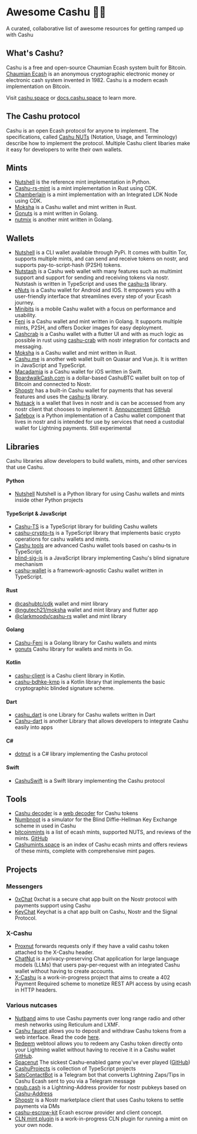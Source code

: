 # Awesome Cashu 🥜✨

A curated, collaborative list of awesome resources for getting ramped up with Cashu

## What's Cashu?

Cashu is a free and open-source Chaumian Ecash system built for Bitcoin. [Chaumian Ecash](https://en.wikipedia.org/wiki/Ecash) is an anonymous cryptographic electronic money or electronic cash system invented in 1982. Cashu is a modern ecash implementation on Bitcoin.

Visit [cashu.space](https://cashu.space/) or [docs.cashu.space](https://docs.cashu.space/) to learn more.

## The Cashu protocol

Cashu is an open Ecash protocol for anyone to implement. The specifications, called [Cashu NUTs](https://github.com/cashubtc/nuts) (Notation, Usage, and Terminology) describe how to implement the protocol. Multiple Cashu client libaries make it easy for developers to write their own wallets.

## Mints

- [Nutshell](https://github.com/cashubtc/nutshell) is the reference mint implementation in Python.
- [Cashu-rs-mint](https://github.com/thesimplekid/cashu-rs-mint) is a mint implementation in Rust using CDK.
- [Chamberlain](https://github.com/sovereign-app/chamberlain) is a mint implementation with an Integrated LDK Node using CDK.
- [Moksha](https://github.com/ngutech21/moksha) is a Cashu wallet and mint written in Rust.
- [Gonuts](https://github.com/elnosh/gonuts) is a mint written in Golang.
- [nutmix](https://github.com/lescuer97/nutmix) is another mint written in Golang.



## Wallets

- [Nutshell](https://github.com/cashubtc/nutshell) is a CLI wallet available through PyPi. It comes with builtin Tor, supports multiple mints, and can send and receive tokens on nostr, and supports pay-to-script-hash (P2SH) tokens.
- [Nutstash](https://nutstash.app/) is a Cashu web wallet with many features such as multimint support and support for sending and receiving tokens via nostr. Nutstash is written in TypeScript and uses the [cashu-ts](https://github.com/cashubtc/cashu-ts) library.
- [eNuts](https://enuts.cash) is a Cashu wallet for Android and IOS. It empowers you with a user-friendly interface that streamlines every step of your Ecash journey.
- [Minibits](https://github.com/minibits-cash/minibits_wallet) is a mobile Cashu wallet with a focus on performance and usability.
- [Feni](https://github.com/cashubtc/cashu-feni) is a Cashu wallet and mint written in Golang. It supports multiple mints, P2SH, and offers Docker images for easy deployment.
- [Cashcrab](https://github.com/thesimplekid/cashcrab) is a Cashu wallet with a flutter UI and with as much logic as possible in rust using [cashu-crab](https://github.com/thesimplekid/cashu-crab) with nostr integration for contacts and messaging.
- [Moksha](https://github.com/ngutech21/moksha) is a Cashu wallet and mint written in Rust.
- [Cashu.me](http://cashu.me/) is another web wallet built on Quasar and Vue.js. It is written in JavaScript and TypeScript.
- [Macadamia](https://github.com/zeugmaster/macadamia) is a Cashu wallet for iOS written in Swift.
- [BoardwalkCash.com](https://boardwalkcash.com/setup) is a dollar-based CashuBTC wallet built on top of Bitcoin and connected to Nostr.
- [Shopstr](https://shopstr.store/wallet) has a built-in Cashu wallet for payments that has several features and uses the [cashu-ts](https://github.com/cashubtc/cashu-ts) library.
- [Nutsack](https://nutsack.me) is a wallet that lives in nostr and is can be accessed from any nostr client that chooses to implement it.  [Announcement](https://njump.me/nevent1qqswgsx8qvx45h5hx8ln9c3ka95mf0jvn3m0c5xhg3puk0maswclrcqpz4mhxue69uhkummnw3ezummcw3ezuer9wchsyg86np9a0kajstc8u9h846rmy6320wdepdeydfz8w8cv7kh9sqv02gpsgqqqqqqs7ywncs)    [GitHub](https://github.com/pablof7z/nutsack)
- [Safebox](https://github.com/trbouma/safebox) is a Python implementation of a Cashu wallet component that lives in nostr and is intended for use by services that need a custodial wallet for Lightning payments. Still experimental

## Libraries

Cashu libraries allow developers to build wallets, mints, and other services that use Cashu.

#### Python

- [Nutshell](https://github.com/cashubtc/cashu) Nutshell is a Python library for using Cashu wallets and mints inside other Python projects

#### TypeScript & JavaScript

- [Cashu-TS](https://github.com/cashubtc/cashu-ts) is a TypeScript library for building Cashu wallets
- [cashu-crypto-ts](https://github.com/cashubtc/cashu-crypto-ts) is a TypeScript library that implements basic crypto operations for cashu wallets and mints.
- [Cashu tools](https://github.com/gandlafbtc/cashu-tools) are advanced Cashu wallet tools based on cashu-ts in TypeScript.
- [blind-sig-js](https://github.com/supertestnet/blind-sig-js) is a JavaScript library implementing Cashu's blind signature mechanism
- [cashu-wallet](https://github.com/ebrakke/cashu-wallet) is a framework-agnostic Cashu wallet written in TypeScript.

#### Rust

- [@cashubtc/cdk](https://github.com/cashubtc/cdk) wallet and mint library
- [@ngutech21/moksha](https://github.com/ngutech21/moksha) wallet and mint library and flutter app
- [@clarkmoody/cashu-rs](https://github.com/clarkmoody/cashu-rs) wallet and mint library

#### Golang

- [Cashu-Feni](https://github.com/cashubtc/cashu-feni) is a Golang library for Cashu wallets and mints
- [gonuts](https://github.com/elnosh/gonuts) Cashu library for wallets and mints in Go.

#### Kotlin

- [cashu-client](https://github.com/thunderbiscuit/cashu-client) is a Cashu client library in Kotlin.
- [cashu-bdhke-kmp](https://github.com/gandlafbtc/cashu-bdhke-kmp) is a Kotlin library that implements the basic cryptographic blinded signature scheme.

#### Dart

- [cashu_dart](https://github.com/ryzizub/cashu_dart) is one Library for Cashu wallets written in Dart
- [Cashu-dart](https://github.com/0xchat-app/cashu-dart) is another Library that allows developers to integrate Cashu easily into apps

#### C#
- [dotnut](https://github.com/Kukks/DotNut) is a C# library implementing the Cashu protocol

#### Swift
- [CashuSwift](https://github.com/zeugmaster/CashuSwift) is a Swift library implementing the Cashu protocol


## Tools
- [Cashu decoder](https://github.com/nostrapps/cashu/) is a [web decoder](https://nostrapps.github.io/cashu) for Cashu tokens
- [Numbnoot](https://numbnoot.gandlaf.com) is a simulator for the Blind Diffie-Hellman Key Exchange scheme in used in Cashu
- [bitcoinmints](http://bitcoinmints.com) is a list of ecash mints, supported NUTS, and reviews of the mints.  [GitHub](https://github.com/MakePrisms/bitcoinmints)
- [Cashumints.space](https://Cashumints.space) is an index of Cashu ecash mints and offers reviews of these mints, complete with comprehensive mint pages.

## Projects
### Messengers
- [0xChat](https://github.com/0xchat-app) 0xchat is a secure chat app built on the Nostr protocol with payments support using Cashu
- [KeyChat](https://github.com/keychat-io/keychat-app) Keychat is a chat app built on Cashu, Nostr and the Signal Protocol.

### X-Cashu

- [Proxnut](https://github.com/gandlafbtc/proxnut)  forwards requests only if they have a valid cashu token attached to the X-Cashu header.
- [ChatNut](https://chatnut.sparkpay.pt/) is a privacy-preserving Chat application for large language models (LLMs) that users pay-per-request with an integrated Cashu wallet without having to create accounts.
- [X-Cashu](https://github.com/callebtc/xcashu) is a work-in-progress project that aims to create a 402 Payment Required scheme to monetize REST API access by using ecash in HTTP headers.

### Various nutcases

- [Nutband](https://github.com/jooray/nutband) aims to use Cashu payments over long range radio and other mesh networks using Reticulum and LXMF.
- [Cashu faucet](https://www.gandlaf.com/faucet/anarchy) allows you to deposit and withdraw Cashu tokens from a web interface. Read the code [here](https://github.com/gandlafbtc/cashu-faucet).
- [Redeem](https://redeem.cashu.me/) webtool allows you to redeem any Cashu token directly onto your Lightning wallet without having to receive it in a Cashu wallet [GitHub](https://github.com/cashubtc/cashu-redeem).
- [Spacenut](https://spacenut.nutstash.app) The sickest Cashu-enabled game you've ever played ([GitHub](https://github.com/gandlafbtc/spacenut))
- [CashuProjects](https://github.com/CashuProjects) is collection of TypeScript projects
- [SatsContactBot](https://github.com/massmux/SatsContact) is a Telegram bot that converts Lightning Zaps/Tips in Cashu Ecash sent to you via a Telegram message
- [npub.cash](https://npub.cash) is a Lightning-Address provider for nostr pubkeys based on [Cashu-Address](https://github.com/lightning-digital-entertainment/cashu-address)
- [Shopstr](https://shopstr.store) is a Nostr marketplace client that uses Cashu tokens to settle payments via DMs
- [cashu-escrow-kit](https://github.com/f321x/cashu-escrow-kit) Ecash escrow provider and client concept.
- [CLN mint plugin](https://github.com/gudnuf/cln_pyshu_mint) is a work-in-progress CLN plugin for running a mint on your own node.
